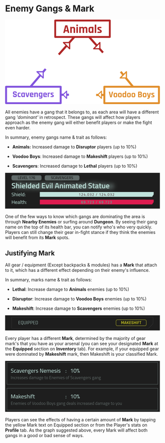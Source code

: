 
# Enemy Gangs & Mark

![EnemyGangGraph](/resources/mobile-tutorial/EnemyGangGraph.png)

All enemies have a gang that it belongs to, as each area will have a different gang _'dominant'_ in retrospect. These gangs will affect how players approach as the enemy gang will either benefit players or make the fight even harder.

In summary, enemy gangs name & trait as follows:
- **Animals:** Increased damage to **Disruptor** players (up to 10%)

- **Voodoo Boys**: Increased damage to **Makeshift** players (up to 10%)

- **Scavengers**: Increased damage to **Lethal** players (up to 10%)

![EnemyGang](/resources/mobile-tutorial/EnemyGang.png)

One of the few ways to know which gangs are dominating the area is through **Nearby Enemies** or surfing around **Dungeon**. By seeing their gang name on the top of its health bar, you can notify who's who very quickly. Players can still change their gear in-fight stance if they think the enemies will benefit from its **Mark** spots.

## Justifying Mark

All gear / equipment (Except backpacks & modules) has a **Mark** that attach to it, which has a different effect depending on their enemy's influence.

In summary, marks name & trait as follows:

- **Lethal**: Increase damage to **Animals** enemies (up to 10%)

- **Disruptor**: Increase damage to **Voodoo Boys** enemies (up to 10%)

- **Makeshift**: Increase damage to **Scavengers** enemies (up to 10%)

![EnemyGangMark](/resources/mobile-tutorial/EnemyGangMark.png)

Every player has a different **Mark**, determined by the majority of gear mark's that you have as your arsenal (you can see your designated **Mark** at the **Equipped** section on **Inventory** tab). For example, if your equipped gear were dominated by **Makeshift** mark, then Makeshift is your classified Mark.

![EnemyGangStats](/resources/mobile-tutorial/EnemyGangStats.png)

Players can see the effects of having a certain amount of **Mark** by tapping the yellow Mark text on Equipped section or from the Player's stats on **Profile** tab. As the graph suggested above, every Mark will affect both gangs in a good or bad sense of ways.
